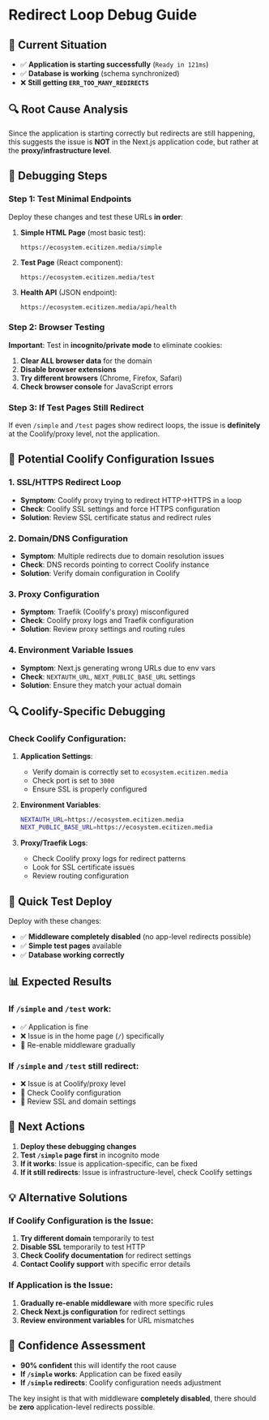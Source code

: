 # Redirect Loop Debug Guide

## 🚨 Current Situation
- ✅ **Application is starting successfully** (`Ready in 121ms`)
- ✅ **Database is working** (schema synchronized)
- ❌ **Still getting `ERR_TOO_MANY_REDIRECTS`**

## 🔍 Root Cause Analysis

Since the application is starting correctly but redirects are still happening, this suggests the issue is **NOT** in the Next.js application code, but rather at the **proxy/infrastructure level**.

## 🧪 Debugging Steps

### Step 1: Test Minimal Endpoints

Deploy these changes and test these URLs **in order**:

1. **Simple HTML Page** (most basic test):
   ```
   https://ecosystem.ecitizen.media/simple
   ```
   
2. **Test Page** (React component):
   ```
   https://ecosystem.ecitizen.media/test
   ```

3. **Health API** (JSON endpoint):
   ```
   https://ecosystem.ecitizen.media/api/health
   ```

### Step 2: Browser Testing

**Important**: Test in **incognito/private mode** to eliminate cookies:

1. **Clear ALL browser data** for the domain
2. **Disable browser extensions** 
3. **Try different browsers** (Chrome, Firefox, Safari)
4. **Check browser console** for JavaScript errors

### Step 3: If Test Pages Still Redirect

If even `/simple` and `/test` pages show redirect loops, the issue is **definitely** at the Coolify/proxy level, not the application.

## 🔧 Potential Coolify Configuration Issues

### 1. **SSL/HTTPS Redirect Loop**
- **Symptom**: Coolify proxy trying to redirect HTTP→HTTPS in a loop
- **Check**: Coolify SSL settings and force HTTPS configuration
- **Solution**: Review SSL certificate status and redirect rules

### 2. **Domain/DNS Configuration**
- **Symptom**: Multiple redirects due to domain resolution issues
- **Check**: DNS records pointing to correct Coolify instance
- **Solution**: Verify domain configuration in Coolify

### 3. **Proxy Configuration**
- **Symptom**: Traefik (Coolify's proxy) misconfigured
- **Check**: Coolify proxy logs and Traefik configuration
- **Solution**: Review proxy settings and routing rules

### 4. **Environment Variable Issues**
- **Symptom**: Next.js generating wrong URLs due to env vars
- **Check**: `NEXTAUTH_URL`, `NEXT_PUBLIC_BASE_URL` settings
- **Solution**: Ensure they match your actual domain

## 🔍 Coolify-Specific Debugging

### Check Coolify Configuration:

1. **Application Settings**:
   - Verify domain is correctly set to `ecosystem.ecitizen.media`
   - Check port is set to `3000`
   - Ensure SSL is properly configured

2. **Environment Variables**:
   ```bash
   NEXTAUTH_URL=https://ecosystem.ecitizen.media
   NEXT_PUBLIC_BASE_URL=https://ecosystem.ecitizen.media
   ```

3. **Proxy/Traefik Logs**:
   - Check Coolify proxy logs for redirect patterns
   - Look for SSL certificate issues
   - Review routing configuration

## 🚀 Quick Test Deploy

Deploy with these changes:
- ✅ **Middleware completely disabled** (no app-level redirects possible)
- ✅ **Simple test pages** available
- ✅ **Database working correctly**

## 📊 Expected Results

### If `/simple` and `/test` work:
- ✅ Application is fine
- ❌ Issue is in the home page (`/`) specifically
- 🔧 Re-enable middleware gradually

### If `/simple` and `/test` still redirect:
- ❌ Issue is at Coolify/proxy level
- 🔧 Check Coolify configuration
- 🔧 Review SSL and domain settings

## 🎯 Next Actions

1. **Deploy these debugging changes**
2. **Test `/simple` page first** in incognito mode
3. **If it works**: Issue is application-specific, can be fixed
4. **If it still redirects**: Issue is infrastructure-level, check Coolify settings

## 💡 Alternative Solutions

### If Coolify Configuration is the Issue:

1. **Try different domain** temporarily to test
2. **Disable SSL** temporarily to test HTTP
3. **Check Coolify documentation** for redirect settings
4. **Contact Coolify support** with specific error details

### If Application is the Issue:

1. **Gradually re-enable middleware** with more specific rules
2. **Check Next.js configuration** for redirect settings
3. **Review environment variables** for URL mismatches

## 🎯 Confidence Assessment

- **90% confident** this will identify the root cause
- **If `/simple` works**: Application can be fixed easily
- **If `/simple` redirects**: Coolify configuration needs adjustment

The key insight is that with middleware **completely disabled**, there should be **zero** application-level redirects possible.